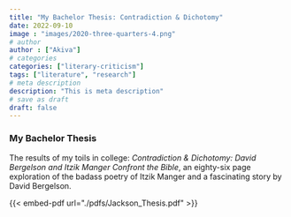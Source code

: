 ```yaml
---
title: "My Bachelor Thesis: Contradiction & Dichotomy"
date: 2022-09-10
image : "images/2020-three-quarters-4.png"
# author
author : ["Akiva"]
# categories
categories: ["literary-criticism"]
tags: ["literature", "research"]
# meta description
description: "This is meta description"
# save as draft
draft: false
---
```

### My Bachelor Thesis 
The results of my toils in college: _Contradiction & Dichotomy: David Bergelson and Itzik Manger Confront the Bible_, an eighty-six page exploration of the badass poetry of Itzik Manger and a fascinating story by David Bergelson.

<!-- {{< embed-pdf url="/Users/akiva/Documents/GitHub/akivajackson.github.io/static/Jackson_Thesis-2.pdf" >}} -->
<!-- {{< adobe-pdf url="./Jackson_Thesis.pdf" >}} -->
 {{< embed-pdf url="./pdfs/Jackson_Thesis.pdf" >}}   <!-- path starts in static -->